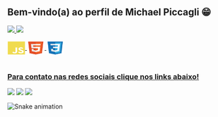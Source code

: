 ## Bem-vindo(a) ao perfil de Michael Piccagli 😁

 <div>
   <a href="https://github.com/michaelpiccagli">
   <img height="180em" src="https://github-readme-stats.vercel.app/api?username=michaelpiccagli&show_icons=true&theme=tokyonight&include_all_commits=true&count_private=true"/>
   <img height="180em" src="https://github-readme-stats.vercel.app/api/top-langs/?username=michaelpiccagli&layout=compact&langs_count=6&theme=tokyonight"/>

</div>
<div style="display: inline_block"><br>
  <img align="center" alt="Js" height="30" width="40" src="https://raw.githubusercontent.com/devicons/devicon/master/icons/javascript/javascript-plain.svg">
  <img align="center" alt="HTML" height="30" width="40" src="https://raw.githubusercontent.com/devicons/devicon/master/icons/html5/html5-original.svg">
  <img align="center" alt="CSS" height="30" width="40" src="https://raw.githubusercontent.com/devicons/devicon/master/icons/css3/css3-original.svg">
</div>

 <br>
 
  ### Para contato nas redes sociais clique nos links abaixo!
 
<div> 
   <a href="https://www.linkedin.com/in/michaelpiccagli" target="_blank"><img src="https://img.shields.io/badge/-LinkedIn-%230077B5?style=for-the-badge&logo=linkedin&logoColor=white" target="_blank"></a> 
  <a href = "mailto:michael89piccagli@gmail.com"><img src="https://img.shields.io/badge/-Gmail-%23333?style=for-the-badge&logo=gmail&logoColor=white" target="_blank"></a>
  <a href="https://instagram.com/michael_piccagli" target="_blank"><img src="https://img.shields.io/badge/-Instagram-%23E4405F?style=for-the-badge&logo=instagram&logoColor=white" target="_blank"></a>
 
![Snake animation](https://raw.githubusercontent.com/michaelpiccagli/michaelpiccagli/output/github-contribution-grid-snake.svg)

</div>

